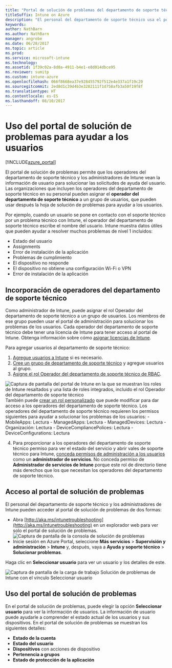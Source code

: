 ```yaml
---
title: "Portal de solución de problemas del departamento de soporte técnico"
titleSuffix: Intune on Azure
description: "El personal del departamento de soporte técnico usa el portal de solución de problemas para solucionar los problemas técnicos de los usuarios"
keywords: 
author: NathBarn
ms.author: NathBarn
manager: angrobe
ms.date: 06/28/2017
ms.topic: article
ms.prod: 
ms.service: microsoft-intune
ms.technology: 
ms.assetid: 1f39c02a-8d8a-4911-b4e1-e8d014dbce95
ms.reviewer: sumitp
ms.custom: intune-azure
ms.openlocfilehash: 066f8668ea37e928455792f512e4e337a1f19c20
ms.sourcegitcommit: 2ed8d1c39d4b3e3282111f1d758afb3a50f19f8f
ms.translationtype: HT
ms.contentlocale: es-ES
ms.lasthandoff: 08/10/2017
---
```

# <a name="use-the-troubleshooting-portal-to-help-users"></a>Uso del portal de solución de problemas para ayudar a los usuarios

[!INCLUDE[azure_portal](./includes/azure_portal.md)]

El portal de solución de problemas permite que los operadores del departamento de soporte técnico y los administradores de Intune vean la información de usuario para solucionar las solicitudes de ayuda del usuario. Las organizaciones que incluyen los operadores del departamento de soporte técnico en su personal pueden asignar el **operador del departamento de soporte técnico** a un grupo de usuarios, que pueden usar después la hoja de solución de problemas para ayudar a los usuarios.

Por ejemplo, cuando un usuario se pone en contacto con el soporte técnico por un problema técnico con Intune, el operador del departamento de soporte técnico escribe el nombre del usuario. Intune muestra datos útiles que pueden ayudar a resolver muchos problemas de nivel 1 incluidos:
- Estado del usuario
- Assignments
- Error de instalación de la aplicación
- Problemas de cumplimiento
- El dispositivo no responde
-   El dispositivo no obtiene una configuración Wi-Fi o VPN
-   Error de instalación de la aplicación

## <a name="add-help-desk-operators"></a>Incorporación de operadores del departamento de soporte técnico
Como administrador de Intune, puede asignar el rol Operador del departamento de soporte técnico a un grupo de usuarios. Los miembros de ese grupo pueden usar el portal de administración para solucionar los problemas de los usuarios. Cada operador del departamento de soporte técnico debe tener una licencia de Intune para tener acceso al portal de Intune. Obtenga información sobre cómo [asignar licencias de Intune](licenses-assign.md).

Para agregar usuarios al departamento de soporte técnico:
1. [Agregue usuarios a Intune](users-add.md) si es necesario.
2. [Cree un grupo de departamento de soporte técnico](groups-add.md) y agregue usuarios al grupo.
3. [Asigne el rol Operador del departamento de soporte técnico de RBAC](role-based-access-control.md#built-in-roles).

  ![Captura de pantalla del portal de Intune en la que se muestran los roles de Intune resaltados y una lista de roles integrados, incluido el rol Operador del departamento de soporte técnico](./media/help-desk-user-add.png) También puede [crear un rol personalizado](role-based-access-control.md#custom-roles) que puede modificar para dar acceso a los operadores del departamento de soporte técnico.  Los operadores del departamento de soporte técnico requieren los permisos siguientes para ayudar a solucionar los problemas de los usuarios:
    - MobileApps: Lectura
    - ManagedApps: Lectura
    - ManagedDevices: Lectura
    - Organización: Lectura
    - DeviceCompliancePolices: Lectura
    - DeviceConfigurations: Lectura

4. Para proporcionar a los operadores del departamento de soporte técnico permiso para ver el estado del servicio y abrir vales de soporte técnico para Intune, [conceda permisos de administración a los usuarios](https://docs.microsoft.com/azure/active-directory/active-directory-users-assign-role-azure-portal) como un **administrador de servicios**. No conceda permiso de **Administrador de servicios de Intune** porque este rol de directorio tiene más derechos que los que necesitan los operadores del departamento de soporte técnico.

## <a name="access-the-troubleshooting-portal"></a>Acceso al portal de solución de problemas

El personal del departamento de soporte técnico y los administradores de Intune pueden acceder al portal de solución de problemas de dos formas:
- Abra [http://aka.ms/intunetroubleshooting](http://aka.ms/intunetroubleshooting) en un explorador web para ver solo el portal de solución de problemas.
  ![Captura de pantalla de la consola de solución de problemas](./media/help-desk-console.png)
- Inicie sesión en Azure Portal, seleccione **Más servicios** > **Supervisión y administración** > **Intune** y, después, vaya a **Ayuda y soporte técnico** > **Solucionar problemas**.

Haga clic en **Seleccionar usuario** para ver un usuario y los detalles de este.

![Captura de pantalla de la carga de trabajo Solución de problemas de Intune con el vínculo Seleccionar usuario](media/help-desk-user.png)

## <a name="use-the-troubleshooting-portal"></a>Uso del portal de solución de problemas

En el portal de solución de problemas, puede elegir la opción **Seleccionar usuario** para ver la información de usuarios. La información de usuario puede ayudarle a comprender el estado actual de los usuarios y sus dispositivos. En el portal de solución de problemas se muestran los siguientes detalles:
- **Estado de la cuenta**
- **Estado del usuario**
- **Dispositivos** con acciones de dispositivo
- **Pertenencia a grupos**
- **Estado de protección de la aplicación**
